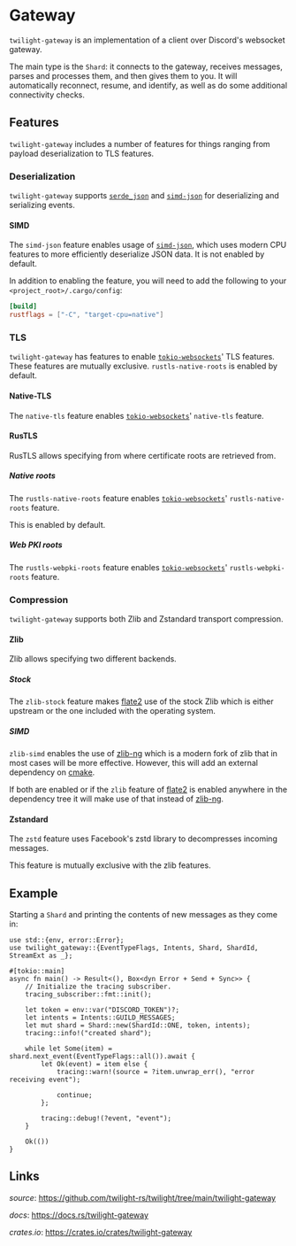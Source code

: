 # Gateway

`twilight-gateway` is an implementation of a client over Discord's websocket
gateway.

The main type is the `Shard`: it connects to the gateway, receives messages,
parses and processes them, and then gives them to you. It will automatically
reconnect, resume, and identify, as well as do some additional connectivity
checks.

## Features

`twilight-gateway` includes a number of features for things ranging from
payload deserialization to TLS features.

### Deserialization

`twilight-gateway` supports [`serde_json`] and [`simd-json`] for deserializing
and serializing events.

#### SIMD

The `simd-json` feature enables usage of [`simd-json`], which uses modern CPU
features to more efficiently deserialize JSON data. It is not enabled by
default.

In addition to enabling the feature, you will need to add the following to your
`<project_root>/.cargo/config`:

```toml
[build]
rustflags = ["-C", "target-cpu=native"]
```

### TLS

`twilight-gateway` has features to enable [`tokio-websockets`]' TLS features.
These features are mutually exclusive. `rustls-native-roots` is enabled by
default.

#### Native-TLS

The `native-tls` feature enables [`tokio-websockets`]' `native-tls` feature.

#### RusTLS

RusTLS allows specifying from where certificate roots are retrieved from.

##### Native roots

The `rustls-native-roots` feature enables [`tokio-websockets`]'
`rustls-native-roots` feature.

This is enabled by default.

##### Web PKI roots

The `rustls-webpki-roots` feature enables [`tokio-websockets`]'
`rustls-webpki-roots` feature.

### Compression

`twilight-gateway` supports both Zlib and Zstandard transport compression.

#### Zlib

Zlib allows specifying two different backends.

##### Stock

The `zlib-stock` feature makes [flate2] use of the stock Zlib which is either
upstream or the one included with the operating system.

##### SIMD

`zlib-simd` enables the use of [zlib-ng] which is a modern fork of zlib that in
most cases will be more effective. However, this will add an external dependency
on [cmake].

If both are enabled or if the `zlib` feature of [flate2] is enabled anywhere in
the dependency tree it will make use of that instead of [zlib-ng].

#### Zstandard

The `zstd` feature uses Facebook's zstd library to decompresses incoming messages.

This feature is mutually exclusive with the zlib features.

## Example

Starting a `Shard` and printing the contents of new messages as they come in:

```rust,no_run
use std::{env, error::Error};
use twilight_gateway::{EventTypeFlags, Intents, Shard, ShardId, StreamExt as _};

#[tokio::main]
async fn main() -> Result<(), Box<dyn Error + Send + Sync>> {
    // Initialize the tracing subscriber.
    tracing_subscriber::fmt::init();

    let token = env::var("DISCORD_TOKEN")?;
    let intents = Intents::GUILD_MESSAGES;
    let mut shard = Shard::new(ShardId::ONE, token, intents);
    tracing::info!("created shard");

    while let Some(item) = shard.next_event(EventTypeFlags::all()).await {
        let Ok(event) = item else {
            tracing::warn!(source = ?item.unwrap_err(), "error receiving event");

            continue;
        };

        tracing::debug!(?event, "event");
    }

    Ok(())
}
```

## Links

*source*: <https://github.com/twilight-rs/twilight/tree/main/twilight-gateway>

*docs*: <https://docs.rs/twilight-gateway>

*crates.io*: <https://crates.io/crates/twilight-gateway>

[img:shard]: ./section_3_shard.png
[RusTLS]: https://crates.io/crates/rustls
[cmake]: https://cmake.org/
[flate2]: https://github.com/alexcrichton/flate2-rs
[zlib-ng]: https://github.com/zlib-ng/zlib-ng
[`hyper-rustls`]: https://crates.io/crates/hyper-rustls
[`hyper-tls`]: https://crates.io/crates/hyper-tls
[`serde_json`]: https://crates.io/crates/serde_json
[`simd-json`]: https://crates.io/crates/simd-json
[`tokio-websockets`]: https://crates.io/crates/tokio-websockets
